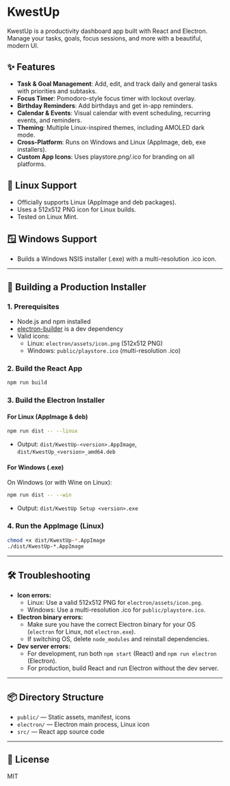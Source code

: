 # KwestUp

KwestUp is a productivity dashboard app built with React and Electron. Manage your tasks, goals, focus sessions, and more with a beautiful, modern UI.

## ✨ Features
- **Task & Goal Management**: Add, edit, and track daily and general tasks with priorities and subtasks.
- **Focus Timer**: Pomodoro-style focus timer with lockout overlay.
- **Birthday Reminders**: Add birthdays and get in-app reminders.
- **Calendar & Events**: Visual calendar with event scheduling, recurring events, and reminders.
- **Theming**: Multiple Linux-inspired themes, including AMOLED dark mode.
- **Cross-Platform**: Runs on Windows and Linux (AppImage, deb, exe installers).
- **Custom App Icons**: Uses playstore.png/.ico for branding on all platforms.

## 🐧 Linux Support
- Officially supports Linux (AppImage and deb packages).
- Uses a 512x512 PNG icon for Linux builds.
- Tested on Linux Mint.

## 🪟 Windows Support
- Builds a Windows NSIS installer (.exe) with a multi-resolution .ico icon.

---

## 🚀 Building a Production Installer

### 1. Prerequisites
- Node.js and npm installed
- [electron-builder](https://www.electron.build/) is a dev dependency
- Valid icons:
  - Linux: `electron/assets/icon.png` (512x512 PNG)
  - Windows: `public/playstore.ico` (multi-resolution .ico)

### 2. Build the React App
```bash
npm run build
```

### 3. Build the Electron Installer

#### For Linux (AppImage & deb)
```bash
npm run dist -- --linux
```
- Output: `dist/KwestUp-<version>.AppImage`, `dist/KwestUp_<version>_amd64.deb`

#### For Windows (.exe)
On Windows (or with Wine on Linux):
```bash
npm run dist -- --win
```
- Output: `dist/KwestUp Setup <version>.exe`

### 4. Run the AppImage (Linux)
```bash
chmod +x dist/KwestUp-*.AppImage
./dist/KwestUp-*.AppImage
```

---

## 🛠️ Troubleshooting
- **Icon errors:**
  - Linux: Use a valid 512x512 PNG for `electron/assets/icon.png`.
  - Windows: Use a multi-resolution .ico for `public/playstore.ico`.
- **Electron binary errors:**
  - Make sure you have the correct Electron binary for your OS (`electron` for Linux, not `electron.exe`).
  - If switching OS, delete `node_modules` and reinstall dependencies.
- **Dev server errors:**
  - For development, run both `npm start` (React) and `npm run electron` (Electron).
  - For production, build React and run Electron without the dev server.

---

## 📦 Directory Structure
- `public/` — Static assets, manifest, icons
- `electron/` — Electron main process, Linux icon
- `src/` — React app source code

---

## 📄 License
MIT
